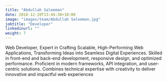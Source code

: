 ```yaml
---
title: "Abdullah Saleeman"
date: 2018-12-20T13:44:30+10:00
image: "images/team/Abdullah Saleeman.jpg"
jobtitle: "Developer"
linkedinurl: ""
weight: 7
---
```


Web Developer, Expert in Crafting Scalable, High-Performing Web Applications, Transforming Ideas into Seamless Digital Experiences. Skilled in front-end and back-end development, responsive design, and optimized performance. Proficient in modern frameworks, API integration, and user-centric solutions. Combines technical expertise with creativity to deliver innovative and impactful web experiences
